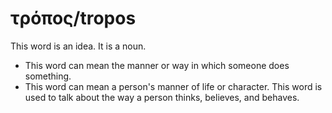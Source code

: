 # τρόπος/tropos
This word is an idea. It is a noun.
* This word can mean the manner or way in which someone does something.
* This word can mean a person's manner of life or character. This word is used to talk about the way a person thinks, believes, and behaves.
